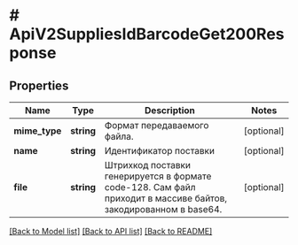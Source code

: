 # # ApiV2SuppliesIdBarcodeGet200Response

## Properties

Name | Type | Description | Notes
------------ | ------------- | ------------- | -------------
**mime_type** | **string** | Формат передаваемого файла. | [optional]
**name** | **string** | Идентификатор поставки | [optional]
**file** | **string** | Штрихкод поставки генерируется в формате code-128. Сам файл приходит в массиве байтов, закодированном в base64. | [optional]

[[Back to Model list]](../../README.md#models) [[Back to API list]](../../README.md#endpoints) [[Back to README]](../../README.md)
